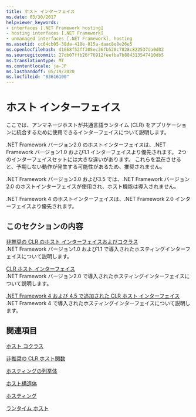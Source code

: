 ```yaml
---
title: ホスト インターフェイス
ms.date: 03/30/2017
helpviewer_keywords:
- interfaces [.NET Framework hosting]
- hosting interfaces [.NET Framework]
- unmanaged interfaces [.NET Framework], hosting
ms.assetid: cc64cb05-38da-418e-815a-daac8e8e26e5
ms.openlocfilehash: d1668f52ff305ec36fb520c7828c822537da0d02
ms.sourcegitcommit: 27db07ffb26f76912feefba7b884313547410db5
ms.translationtype: MT
ms.contentlocale: ja-JP
ms.lasthandoff: 05/19/2020
ms.locfileid: "83616100"
---
```

# <a name="hosting-interfaces"></a>ホスト インターフェイス
ここでは、アンマネージホストが共通言語ランタイム (CLR) をアプリケーションに統合するために使用できるインターフェイスについて説明します。  
  
 .NET Framework バージョン2.0 のホストインターフェイスは、.NET Framework バージョン1.0 および1.1 インターフェイスより優先されます。 2つのインターフェイスセットには大きな違いがあります。 これらを混在させると、予期しない動作が発生する可能性があるため、推奨されません。  
  
 .NET Framework バージョン3.0 および3.5 では、.NET Framework バージョン2.0 のホストインターフェイスが使用され、ホスト機能は導入されません。  
  
 .NET Framework 4 のホストインターフェイスは、.NET Framework 2.0 インターフェイスより優先されます。
  
## <a name="in-this-section"></a>このセクションの内容  
 [非推奨の CLR のホスト インターフェイスおよびコクラス](deprecated-clr-hosting-interfaces-and-coclasses.md)  
 .NET Framework バージョン1.0 および1.1 で導入されたホスティングインターフェイスについて説明します。  
  
 [CLR ホスト インターフェイス](clr-hosting-interfaces.md)  
 .NET Framework バージョン2.0 で導入されたホスティングインターフェイスについて説明します。  
  
 [.NET Framework 4 および 4.5 で追加された CLR ホスト インターフェイス](clr-hosting-interfaces-added-in-the-net-framework-4-and-4-5.md)  
 .NET Framework 4 で導入されたホスティングインターフェイスについて説明します。  
  
## <a name="related-sections"></a>関連項目  
 [ホスト コクラス](hosting-coclasses.md)  
  
 [非推奨の CLR ホスト関数](deprecated-clr-hosting-functions.md)  
  
 [ホスティングの列挙体](hosting-enumerations.md)  
  
 [ホスト構造体](hosting-structures.md)  
  
 [ホスティング](index.md)  
  
 [ランタイム ホスト](https://docs.microsoft.com/previous-versions/dotnet/netframework-4.0/a51xd4ze(v=vs.100))
